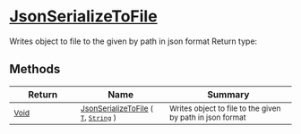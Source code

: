 # [JsonSerializeToFile](./SerializationHelper-100664030.md)

Writes object to file to the given by path in json format
Return type:
## Methods

| Return | Name | Summary | 
| --- | --- | --- | 
| <sub>[Void](https://docs.microsoft.com/en-us/dotnet/api/System.Void)</sub><img width=200/>| <sub>[JsonSerializeToFile](./SerializationHelper-100664030.md) ( [`T`](./SerializationHelper-100664030.md), [`String`](https://docs.microsoft.com/en-us/dotnet/api/System.String) )</sub>| <sub>Writes object to file to the given by path in json format</sub><img width=200/>| <br>


